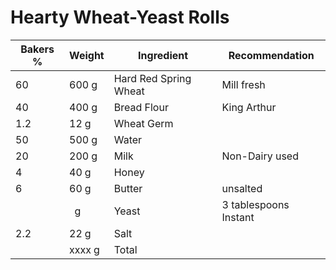 <style>
.grams::after {
  margin-left: 4px;
  content: "g";
}
</style>
<!-- 
Recipe format as follows:

Flours
Wheat Germ (flour adjacent)
Water
Dairy & Sugar (butter, milk, eggs, sugar, honey)
Leaven
Salt
Additions (sprouted grains, porridge, beer, etc.) 
-->

# Hearty Wheat-Yeast Rolls

<!-- preface -->


<!-- making the preferment, poolish, sponge, etc. -->

<!-- making the final dough -->
<table class="tableizer-table">
<thead><tr class="tableizer-firstrow"><th>Bakers %</th><th>Weight</th><th>Ingredient</th><th>Recommendation</th></tr></thead><tbody>
 <tr><td>60</td><td class="grams">600</td><td>Hard Red Spring Wheat</td><td>Mill fresh</td></tr>
 <tr><td>40</td><td class="grams">400</td><td>Bread Flour</td><td>King Arthur</td></tr>
 <tr><td>1.2</td><td class="grams">12</td><td>Wheat Germ</td><td>&nbsp;</td></tr>
 <tr><td>50</td><td class="grams">500</td><td>Water</td><td>&nbsp;</td></tr>
 <tr><td>20</td><td class="grams">200</td><td>Milk</td><td>Non-Dairy used</td></tr>
 <tr><td>4</td><td class="grams">40</td><td>Honey</td><td>&nbsp;</td></tr>
 <tr><td>6</td><td class="grams">60</td><td>Butter</td><td>unsalted</td></tr>
 <tr><td>&nbsp;</td><td class="grams">&nbsp;</td><td>Yeast</td><td>3 tablespoons Instant</td></tr>
 <tr><td>2.2</td><td class="grams">22</td><td>Salt</td><td>&nbsp;</td></tr>
 <tr><td>&nbsp;</td><td class="grams">xxxx</td><td>Total</td><td></td></tr>
</tbody></table>